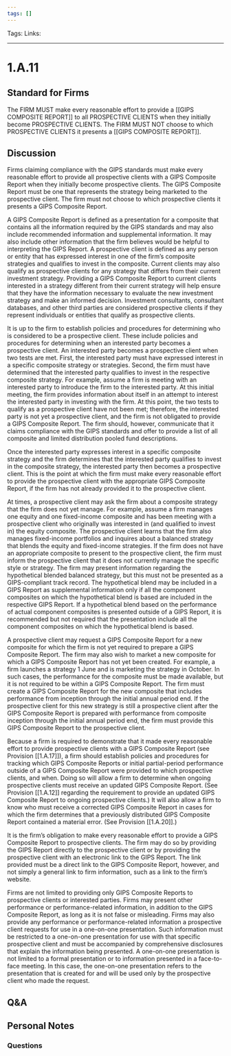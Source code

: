 ```yaml
---
tags: []
---
```

Tags:
Links: 
___
# 1.A.11
## Standard for Firms
The FIRM MUST make every reasonable effort to provide a [[GIPS COMPOSITE REPORT]] to all PROSPECTIVE CLIENTS when they initially become PROSPECTIVE CLIENTS. The FIRM MUST NOT choose to which PROSPECTIVE CLIENTS it presents a [[GIPS COMPOSITE REPORT]].
## Discussion
Firms claiming compliance with the GIPS standards must make every reasonable effort to provide all prospective clients with a GIPS Composite Report when they initially become prospective clients. The GIPS Composite Report must be one that represents the strategy being marketed to the prospective client. The firm must not choose to which prospective clients it presents a GIPS Composite Report.

A GIPS Composite Report is defined as a presentation for a composite that contains all the information required by the GIPS standards and may also include recommended information and supplemental information. It may also include other information that the firm believes would be helpful to interpreting the GIPS Report. A prospective client is defined as any person or entity that has expressed interest in one of the firm’s composite strategies and qualifies to invest in the composite. Current clients may also qualify as prospective clients for any strategy that differs from their current investment strategy. Providing a GIPS Composite Report to current clients interested in a strategy different from their current strategy will help ensure that they have the information necessary to evaluate the new investment strategy and make an informed decision. Investment consultants, consultant databases, and other third parties are considered prospective clients if they represent individuals or entities that qualify as prospective clients.

It is up to the firm to establish policies and procedures for determining who is considered to be a prospective client. These include policies and procedures for determining when an interested party becomes a prospective client. An interested party becomes a prospective client when two tests are met. First, the interested party must have expressed interest in a specific composite strategy or strategies. Second, the firm must have determined that the interested party qualifies to invest in the respective composite strategy. For example, assume a firm is meeting with an interested party to introduce the firm to the interested party. At this initial meeting, the firm provides information about itself in an attempt to interest the interested party in investing with the firm. At this point, the two tests to qualify as a prospective client have not been met; therefore, the interested party is not yet a prospective client, and the firm is not obligated to provide a GIPS Composite Report. The firm should, however, communicate that it claims compliance with the GIPS standards and offer to provide a list of all composite and limited distribution pooled fund descriptions.

Once the interested party expresses interest in a specific composite strategy and the firm determines that the interested party qualifies to invest in the composite strategy, the interested party then becomes a prospective client. This is the point at which the firm must make every reasonable effort to provide the prospective client with the appropriate GIPS Composite Report, if the firm has not already provided it to the prospective client.

At times, a prospective client may ask the firm about a composite strategy that the firm does not yet manage. For example, assume a firm manages one equity and one fixed-income composite and has been meeting with a prospective client who originally was interested in (and qualified to invest in) the equity composite. The prospective client learns that the firm also manages fixed-income portfolios and inquires about a balanced strategy that blends the equity and fixed-income strategies. If the firm does not have an appropriate composite to present to the prospective client, the firm must inform the prospective client that it does not currently manage the specific style or strategy. The firm may present information regarding the hypothetical blended balanced strategy, but this must not be presented as a GIPS-compliant track record. The hypothetical blend may be included in a GIPS Report as supplemental information only if all the component composites on which the hypothetical blend is based are included in the respective GIPS Report. If a hypothetical blend based on the performance of actual component composites is presented outside of a GIPS Report, it is recommended but not required that the presentation include all the component composites on which the hypothetical blend is based.

A prospective client may request a GIPS Composite Report for a new composite for which the firm is not yet required to prepare a GIPS Composite Report. The firm may also wish to market a new composite for which a GIPS Composite Report has not yet been created. For example, a firm launches a strategy 1 June and is marketing the strategy in October. In such cases, the performance for the composite must be made available, but it is not required to be within a GIPS Composite Report. The firm must create a GIPS Composite Report for the new composite that includes performance from inception through the initial annual period end. If the prospective client for this new strategy is still a prospective client after the GIPS Composite Report is prepared with performance from composite inception through the initial annual period end, the firm must provide this GIPS Composite Report to the prospective client.

Because a firm is required to demonstrate that it made every reasonable effort to provide prospective clients with a GIPS Composite Report (see Provision [[1.A.17]]), a firm should establish policies and procedures for tracking which GIPS Composite Reports or initial partial-period performance outside of a GIPS Composite Report were provided to which prospective clients, and when. Doing so will allow a firm to determine when ongoing prospective clients must receive an updated GIPS Composite Report. (See Provision [[1.A.12]] regarding the requirement to provide an updated GIPS Composite Report to ongoing prospective clients.) It will also allow a firm to know who must receive a corrected GIPS Composite Report in cases for which the firm determines that a previously distributed GIPS Composite Report contained a material error. (See Provision [[1.A.20]].)

It is the firm’s obligation to make every reasonable effort to provide a GIPS Composite Report to prospective clients. The firm may do so by providing the GIPS Report directly to the prospective client or by providing the prospective client with an electronic link to the GIPS Report. The link provided must be a direct link to the GIPS Composite Report, however, and not simply a general link to firm information, such as a link to the firm’s website.

Firms are not limited to providing only GIPS Composite Reports to prospective clients or interested parties. Firms may present other performance or performance-related information, in addition to the GIPS Composite Report, as long as it is not false or misleading. Firms may also provide any performance or performance-related information a prospective client requests for use in a one-on-one presentation. Such information must be restricted to a one-on-one presentation for use with that specific prospective client and must be accompanied by comprehensive disclosures that explain the information being presented. A one-on-one presentation is not limited to a formal presentation or to information presented in a face-to-face meeting. In this case, the one-on-one presentation refers to the presentation that is created for and will be used only by the prospective client who made the request.
## Q&A

## Personal Notes

### Questions